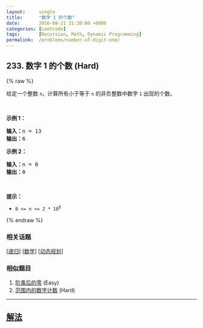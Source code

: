 ```yaml
---
layout:     single
title:      "数字 1 的个数"
date:       2016-08-21 21:30:00 +0800
categories: [Leetcode]
tags:       [Recursion, Math, Dynamic Programming]
permalink:  /problems/number-of-digit-one/
---
```


## 233. 数字 1 的个数 (Hard)

{% raw %}

<p>给定一个整数 <code>n</code>，计算所有小于等于 <code>n</code> 的非负整数中数字 <code>1</code> 出现的个数。</p>

<p> </p>

<p><strong>示例 1：</strong></p>

<pre>
<strong>输入：</strong>n = 13
<strong>输出：</strong>6
</pre>

<p><strong>示例 2：</strong></p>

<pre>
<strong>输入：</strong>n = 0
<strong>输出：</strong>0
</pre>

<p> </p>

<p><strong>提示：</strong></p>

<ul>
	<li><code>0 <= n <= 2 * 10<sup>9</sup></code></li>
</ul>

{% endraw %}

### 相关话题
  [[递归](https://github.com/awesee/leetcode/tree/main/tag/recursion/README.md)]
  [[数学](https://github.com/awesee/leetcode/tree/main/tag/math/README.md)]
  [[动态规划](https://github.com/awesee/leetcode/tree/main/tag/dynamic-programming/README.md)]

### 相似题目
  1. [阶乘后的零](/problems/factorial-trailing-zeroes) (Easy)
  1. [范围内的数字计数](/problems/digit-count-in-range) (Hard)

---

## [解法](https://github.com/awesee/leetcode/tree/main/problems/number-of-digit-one)
